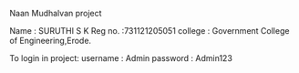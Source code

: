 
Naan Mudhalvan project

Name : SURUTHI S K
Reg no. :731121205051
college : Government College of Engineering,Erode.

To login in project:
username : Admin
password : Admin123
